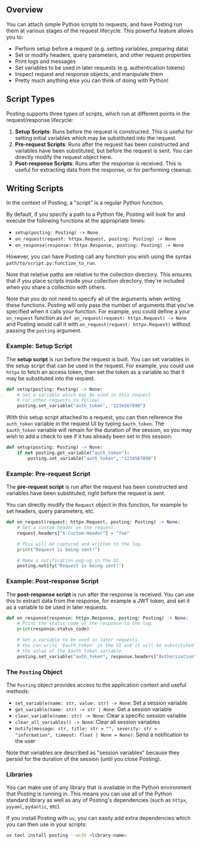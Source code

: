 ## Overview

You can attach simple Python scripts to requests, and have Posting run them at various stages of the request lifecycle. This powerful feature allows you to:

- Perform setup before a request (e.g. setting variables, preparing data)
- Set or modify headers, query parameters, and other request properties
- Print logs and messages
- Set variables to be used in later requests (e.g. authentication tokens)
- Inspect request and response objects, and manipulate them
- Pretty much anything else you can think of doing with Python!

## Script Types

Posting supports three types of scripts, which run at different points in the request/response lifecycle:

1. **Setup Scripts**: Runs before the request is constructed. This is useful for setting initial variables which may be substituted into the request.
2. **Pre-request Scripts**: Runs after the request has been constructed and variables have been substituted, but before the request is sent. You can directly modify the request object here.
3. **Post-response Scripts**: Runs after the response is received. This is useful for extracting data from the response, or for performing cleanup.

## Writing Scripts

In the context of Posting, a "script" is a regular Python function.

By default, if you specify a path to a Python file, Posting will look for and execute the following functions at the appropriate times:

- `setup(posting: Posting) -> None`
- `on_request(request: httpx.Request, posting: Posting) -> None`
- `on_response(response: httpx.Response, posting: Posting) -> None`

However, you can have Posting call any function you wish using the syntax `path/to/script.py:function_to_run`.

Note that relative paths are relative to the collection directory.
This ensures that if you place scripts inside your collection directory,
they're included when you share a collection with others.

Note that you do not need to specify all of the arguments when writing these functions. Posting will only pass the number of arguments that you've specified when it calls your function. For example, you could define a your `on_request` function as `def on_request(request: httpx.Request) -> None` and Posting would call it with `on_request(request: httpx.Request)` without passing the `posting` argument.

### Example: Setup Script

The **setup script** is run before the request is built.
You can set variables in the setup script that can be used in the request.
For example, you could use `httpx` to fetch an access token, then set the token as a variable so that it may be substituted into the request.

```python
def setup(posting: Posting) -> None:
    # Set a variable which may be used in this request
    # (or other requests to follow)
    posting.set_variable("auth_token", "1234567890")
```

With this setup script attached to a request, you can then reference the `auth_token` variable in the request UI by typing `$auth_token`.
The `$auth_token` variable will remain for the duration of the session,
so you may wish to add a check to see if it has already been set in this session:

```python
def setup(posting: Posting) -> None:
    if not posting.get_variable("auth_token"):
        posting.set_variable("auth_token", "1234567890")
```

### Example: Pre-request Script

The **pre-request script** is run after the request has been constructed and variables have been substituted, right before the request is sent.

You can directly modify the `Request` object in this function, for example to set headers, query parameters, etc.

```python
def on_request(request: httpx.Request, posting: Posting) -> None:
    # Set a custom header on the request.
    request.headers["X-Custom-Header"] = "foo"

    # This will be captured and written to the log.
    print("Request is being sent!")

    # Make a notification pop-up in the UI.
    posting.notify("Request is being sent!")
```

### Example: Post-response Script

The **post-response script** is run after the response is received.
You can use this to extract data from the response, for example a JWT token,
and set it as a variable to be used in later requests.

```python
def on_response(response: httpx.Response, posting: Posting) -> None:
    # Print the status code of the response to the log.
    print(response.status_code)

    # Set a variable to be used in later requests.
    # You can write '$auth_token' in the UI and it will be substituted with
    # the value of the $auth_token variable.
    posting.set_variable("auth_token", response.headers["Authorization"])
```

### The `Posting` Object

The `Posting` object provides access to the application context and useful methods:

- `set_variable(name: str, value: str) -> None`: Set a session variable
- `get_variable(name: str) -> str | None`: Get a session variable
- `clear_variable(name: str) -> None`: Clear a specific session variable
- `clear_all_variables() -> None`: Clear all session variables
- `notify(message: str, title: str = "", severity: str = "information", timeout: float | None = None)`: Send a notification to the user

Note that variables are described as "session variables" because they persist for the duration of the session (until you close Posting).

### Libraries

You can make use of any library that is available in the Python environment that Posting is running in. This means you can use all of the Python standard library as well as any of Posting's dependencies (such as `httpx`, `pyyaml`, `pydantic`, etc).

If you install Posting with `uv`, you can easily add extra dependencies which you can then use in your scripts:

```bash
uv tool install posting --with <library-name>
```
